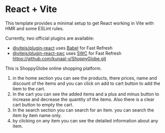 # React + Vite

This template provides a minimal setup to get React working in Vite with HMR and some ESLint rules.

Currently, two official plugins are available:

- [@vitejs/plugin-react](https://github.com/vitejs/vite-plugin-react/blob/main/packages/plugin-react/README.md) uses [Babel](https://babeljs.io/) for Fast Refresh
- [@vitejs/plugin-react-swc](https://github.com/vitejs/vite-plugin-react-swc) uses [SWC](https://swc.rs/) for Fast Refresh
https://github.com/kunaal-v/ShoppyGlobe.git

This is ShoppyGlobe online shopping platform.
1. in the home section you can see the products, there prices, name and discount of the items and you can click on add to cart button to add the item to the cart.
2. In the cart you can see the added items and a plus and minus button to increase and decrease the quantity of the items. Also there is a clear cart button to empty the cart.
3. In the search section you can search for an item. you can search the item by item name only.
4. by clicking on any item you can see the detailed information about any item.